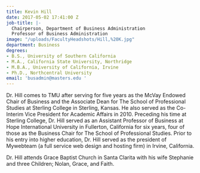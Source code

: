 ```yaml
---
title: Kevin Hill
date: 2017-05-02 17:41:00 Z
job-title: |-
  Chairperson, Department of Business Administration
  Professor of Business Administration
image: "/uploads/FacultyHeadshots/Hill,%20K.jpg"
department: Business
degrees:
- B.S., University of Southern California
- M.A., California State University, Northridge
- M.B.A., University of California, Irvine
- Ph.D., Northcentral University
email: 'busadmin@masters.edu '
---
```


Dr. Hill comes to TMU after serving for five years as the McVay Endowed Chair of Business and the Associate Dean for The School of Professional Studies at Sterling College in Sterling, Kansas.  He also served as the Co-Interim Vice President for Academic Affairs in 2010.  Preceding his time at Sterling College, Dr. Hill served as an Assistant Professor of Business at Hope International University in Fullerton, California for six years, four of those as the Business Chair for The School of Professional Studies.  Prior to his entry into higher education, Dr. Hill served as the president of Mywebteam (a full service web design and hosting firm) in Irvine, California.

Dr. Hill attends Grace Baptist Church in Santa Clarita with his wife Stephanie and three Children; Nolan, Grace, and Faith.